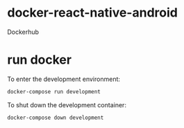 # docker-react-native-android
Dockerhub

# run docker
To enter the development environment:
```sh
docker-compose run development
```

To shut down the development container:
```sh
docker-compose down development
```